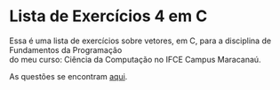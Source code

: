 # Lista de Exercícios 4 em C

Essa é uma lista de exercícios sobre vetores, em C, para a disciplina de Fundamentos da Programação<br>
do meu curso: Ciência da Computação no IFCE Campus Maracanaú.

As questões se encontram [aqui](https://github.com/jhonnycs/lista4-c).
